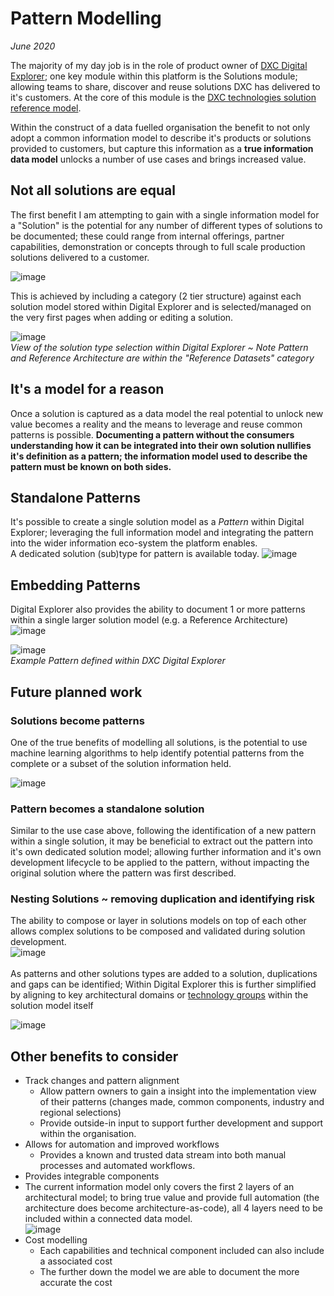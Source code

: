 # Pattern Modelling
_June 2020_

The majority of my day job is in the role of product owner of [DXC Digital Explorer](https://digitalexplorer.dxc.com); one key module within this platform is the Solutions module; allowing teams to share, discover and reuse solutions DXC has delivered to it's customers.   At the core of this module is the [DXC technologies solution reference model](https://github.com/dxc-technology/dxc-digitalexplorer/blob/master/DataModels/SolutionMetaModel.md
). <br> 

Within the construct of a data fuelled organisation the benefit to not only adopt a common information model to describe it's products or solutions provided to customers, but capture this information as a **true information data model** unlocks a number of use cases and brings increased value.


## Not all solutions are equal

The first benefit I am attempting to gain with a single information model for a "Solution" is the potential for any number of different types of solutions to be documented; these could range from internal offerings, partner capabilities, demonstration or concepts through to full scale production solutions delivered to a customer.

![image](images/solutionTypes.png)<br>

This is achieved by including a category (2 tier structure) against each solution model stored within Digital Explorer and is selected/managed on the very first pages when adding or editing a solution.

![image](images/SolutionTypesDE.png)<br>
_View of the solution type selection within Digital Explorer ~ Note Pattern and Reference Architecture are within the "Reference Datasets" category_


## It's a model for a reason
Once a solution is captured as a data model the real potential to unlock new value becomes a reality and the means to leverage and reuse common patterns is possible.   **Documenting a pattern without the consumers understanding how it can be integrated into their own solution nullifies it's definition as a pattern; the information model used to describe the pattern must be known on both sides.**


## Standalone Patterns
It's possible to create a single solution model as a *Pattern* within Digital Explorer; leveraging the full information model and integrating the pattern into the wider information eco-system the platform enables.<br>  A dedicated solution (sub)type for pattern is available today.
![image](images/aPattern.png)<br>


## Embedding Patterns
Digital Explorer also provides the ability to document 1 or more patterns within a single larger solution model (e.g. a Reference Architecture)<br>
![image](images/embeddedPatterns.png)<br>

![image](images/ExamplePattern.png)<br>
_Example Pattern defined within DXC Digital Explorer_


## Future planned work


### Solutions become patterns
One of the true benefits of modelling all solutions, is the potential to use machine learning algorithms to help identify potential patterns from the complete or a subset of the solution information held.<br>

![image](images/PatternMatching.png)<br>


### Pattern becomes a standalone solution
Similar to the use case above, following the identification of a new pattern within a single solution, it may be beneficial to extract out the pattern into it's own dedicated solution model; allowing further information and it's own development lifecycle to be applied to the pattern, without impacting the original solution where the pattern was first described.


### Nesting Solutions ~ removing duplication and identifying risk

The ability to compose or layer in solutions models on top of each other allows complex solutions to be composed and validated during solution development.<br>
![image](images/nestedSolutions.png)<br>
<br>
As patterns and other solutions types are added to a solution, duplications and gaps can be identified; Within Digital Explorer this is further simplified by aligning to key architectural domains or [technology groups]() within the solution model itself 

![image](images/nestedSolutions2.png)<br>



## Other benefits to consider

- Track changes and pattern alignment 
  - Allow pattern owners to gain a insight into the implementation view of their patterns (changes made, common components, industry and regional selections) 
  - Provide outside-in input to support further development and support within the organisation. 
- Allows for automation and improved workflows
  - Provides a known and trusted data stream into both manual processes and automated workflows.
- Provides integrable components
- The current information model only covers the first 2 layers of an architectural model; to bring true value and provide full automation (the architecture does become architecture-as-code), all 4 layers need to be included within a connected data model.<br>
![image](images/4Layers.png)<br>
- Cost modelling
  - Each capabilities and technical component included can also include a associated cost
  - The further down the model we are able to document the more accurate the cost 